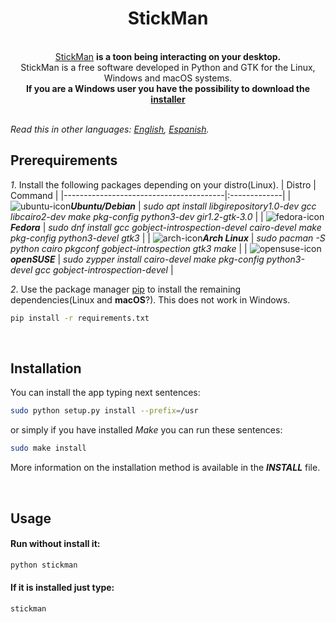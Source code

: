 <div align="center">
  <h1>StickMan</h1>
</div>

<br>
<div align="center">
  <a href="https://andy-thor.github.io/StickMan">StickMan</a>
  <strong> is a toon being interacting on your desktop.</strong>
</div>

<div align="center">
  StickMan is a free software developed in Python and GTK for the Linux, Windows and macOS systems.
</div>

<div align="center">
  <strong>If you are a Windows user you have the possibility to download the <a href="https://github.com/Andy-thor/StickMan/releases/download/v0.3.1/stickman-0.3.1.exe">installer</a></strong> 
</div>

<br>

*Read this in other languages: [English](README.md), [Espanish](README.es.md).*

## Prerequirements
*1*. Install the following packages depending on your distro(Linux).
| Distro                                   | Command  |
|----------------------------------------|:-------------|
| ![ubuntu-icon]___Ubuntu/Debian___ | _sudo apt install libgirepository1.0-dev gcc libcairo2-dev make pkg-config python3-dev gir1.2-gtk-3.0_ |
| ![fedora-icon]___Fedora___ | _sudo dnf install gcc gobject-introspection-devel cairo-devel make pkg-config python3-devel gtk3_ |
| ![arch-icon]___Arch Linux___ | _sudo pacman -S python cairo pkgconf gobject-introspection gtk3 make_ |
| ![opensuse-icon]___openSUSE___ | _sudo zypper install cairo-devel make pkg-config python3-devel gcc gobject-introspection-devel_ |

*2*. Use the package manager [pip] to install the remaining dependencies(Linux and __macOS__?). This does not work in Windows.
```bash
pip install -r requirements.txt
```
<br>

## Installation

You can install the app typing next sentences:

```bash
sudo python setup.py install --prefix=/usr
```
or simply if you have installed _Make_ you can run these sentences:
```bash
sudo make install
```
More information on the installation method is available in the __*INSTALL*__ file.

<br>

## Usage

#### Run without install it:
```bash
python stickman
```
#### If it is installed just type:
```bash
stickman
```

[pip]: https://pip.pypa.io/en/stable/
[ubuntu-icon]: https://www.iconfinder.com/icons/4375122/download/png/16
[fedora-icon]: https://www.iconfinder.com/icons/386460/download/png/16
[arch-icon]: https://www.iconfinder.com/icons/386451/download/png/16
[opensuse-icon]: https://www.iconfinder.com/icons/386483/download/png/16

